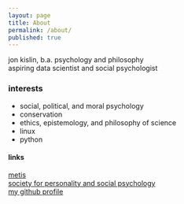 ```yaml
---
layout: page
title: About
permalink: /about/
published: true
---
```


jon kislin, b.a. psychology and philosophy  
aspiring data scientist and social psychologist  
  
### interests ###
- social, political, and moral psychology
- conservation
- ethics, epistemology, and philosophy of science
- linux
- python

#### links ####
[metis](http://thisismetis.com)  
[society for personality and social psychology](http://spsp.org)  
[my github profile](https://github.com/jonkislin)
